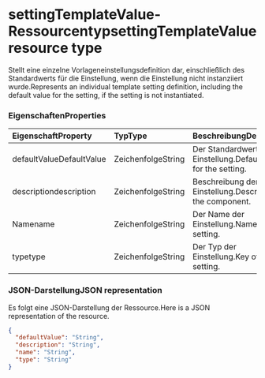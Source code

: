 # <a name="settingtemplatevalue-resource-type"></a><span data-ttu-id="7143a-101">settingTemplateValue-Ressourcentyp</span><span class="sxs-lookup"><span data-stu-id="7143a-101">settingTemplateValue resource type</span></span>

<span data-ttu-id="7143a-102">Stellt eine einzelne Vorlageneinstellungsdefinition dar, einschließlich des Standardwerts für die Einstellung, wenn die Einstellung nicht instanziiert wurde.</span><span class="sxs-lookup"><span data-stu-id="7143a-102">Represents an individual template setting definition, including the default value for the setting, if the setting is not instantiated.</span></span>

### <a name="properties"></a><span data-ttu-id="7143a-103">Eigenschaften</span><span class="sxs-lookup"><span data-stu-id="7143a-103">Properties</span></span>

| <span data-ttu-id="7143a-104">Eigenschaft</span><span class="sxs-lookup"><span data-stu-id="7143a-104">Property</span></span> | <span data-ttu-id="7143a-105">Typ</span><span class="sxs-lookup"><span data-stu-id="7143a-105">Type</span></span> | <span data-ttu-id="7143a-106">Beschreibung</span><span class="sxs-lookup"><span data-stu-id="7143a-106">Description</span></span> |
|:---------------|:--------|:----------|
|<span data-ttu-id="7143a-107">defaultValue</span><span class="sxs-lookup"><span data-stu-id="7143a-107">DefaultValue</span></span>|<span data-ttu-id="7143a-108">Zeichenfolge</span><span class="sxs-lookup"><span data-stu-id="7143a-108">String</span></span>| <span data-ttu-id="7143a-109">Der Standardwert für die Einstellung.</span><span class="sxs-lookup"><span data-stu-id="7143a-109">Default value for the setting.</span></span> |
|<span data-ttu-id="7143a-110">description</span><span class="sxs-lookup"><span data-stu-id="7143a-110">description</span></span>|<span data-ttu-id="7143a-111">Zeichenfolge</span><span class="sxs-lookup"><span data-stu-id="7143a-111">String</span></span>| <span data-ttu-id="7143a-112">Beschreibung der Einstellung.</span><span class="sxs-lookup"><span data-stu-id="7143a-112">Description of the component.</span></span> |
|<span data-ttu-id="7143a-113">Name</span><span class="sxs-lookup"><span data-stu-id="7143a-113">name</span></span>|<span data-ttu-id="7143a-114">Zeichenfolge</span><span class="sxs-lookup"><span data-stu-id="7143a-114">String</span></span>| <span data-ttu-id="7143a-115">Der Name der Einstellung.</span><span class="sxs-lookup"><span data-stu-id="7143a-115">Name of the setting.</span></span> |
|<span data-ttu-id="7143a-116">type</span><span class="sxs-lookup"><span data-stu-id="7143a-116">type</span></span>|<span data-ttu-id="7143a-117">Zeichenfolge</span><span class="sxs-lookup"><span data-stu-id="7143a-117">String</span></span>| <span data-ttu-id="7143a-118">Der Typ der Einstellung.</span><span class="sxs-lookup"><span data-stu-id="7143a-118">Key of the setting.</span></span> |

### <a name="json-representation"></a><span data-ttu-id="7143a-119">JSON-Darstellung</span><span class="sxs-lookup"><span data-stu-id="7143a-119">JSON representation</span></span>

<span data-ttu-id="7143a-120">Es folgt eine JSON-Darstellung der Ressource.</span><span class="sxs-lookup"><span data-stu-id="7143a-120">Here is a JSON representation of the resource.</span></span>

<!-- {
  "blockType": "resource",
  "optionalProperties": [

  ],
  "@odata.type": "microsoft.graph.settingTemplateValue"
}-->

```json
{
  "defaultValue": "String",
  "description": "String",
  "name": "String",
  "type": "String"
}

```


<!-- uuid: 8fcb5dbc-d5aa-4681-8e31-b001d5168d79
2015-10-25 14:57:30 UTC -->
<!-- {
  "type": "#page.annotation",
  "description": "settingTemplateValue resource",
  "keywords": "",
  "section": "documentation",
  "tocPath": ""
}-->